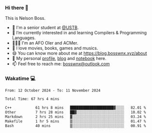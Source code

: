 ### Hi there 👋

<!--
**bosswnx/bosswnx** is a ✨ _special_ ✨ repository because its `README.md` (this file) appears on your GitHub profile.

Here are some ideas to get you started:

- 🔭 I’m currently working on ...
- 🌱 I’m currently learning ...
- 👯 I’m looking to collaborate on ...
- 🤔 I’m looking for help with ...
- 💬 Ask me about ...
- 📫 How to reach me: ...
- 😄 Pronouns: ...
- ⚡ Fun fact: ...
-->

This is Nelson Boss.

- 🏫 I'm a senior student at [@USTB](https://www.ustb.edu.cn/).
- 🌱 I’m currently interested in and learning Compilers & Programming Languages.
- 🧑🏻‍💻 I'm an AFO OIer and ACMer.
- 🥰 I love movies, books, games and musics.
- 😄 You can know more about me at https://blog.bosswnx.xyz/about
- 🔗 My personal [profile](https://bosswnx.xyz), [blog](https://blog.bosswnx.xyz) and [notebook](https://note.bosswnx.xyz) here.
- 📫 Feel free to reach me: bosswnx@outlook.com

### Wakatime 💻

<!--START_SECTION:waka-->

```txt
From: 12 October 2024 - To: 11 November 2024

Total Time: 67 hrs 4 mins

C++           61 hrs 8 mins   ████████████████████▓░░░░   82.01 %
Other         7 hrs 28 mins   ██▓░░░░░░░░░░░░░░░░░░░░░░   10.02 %
Markdown      2 hrs 25 mins   ▓░░░░░░░░░░░░░░░░░░░░░░░░   03.24 %
Makefile      1 hr 5 mins     ▒░░░░░░░░░░░░░░░░░░░░░░░░   01.47 %
Bash          40 mins         ▒░░░░░░░░░░░░░░░░░░░░░░░░   00.91 %
```

<!--END_SECTION:waka-->
